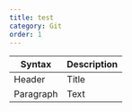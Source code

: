 ```yaml
---
title: test
category: Git
order: 1
---
```

| Syntax      | Description |
| ----------- | ----------- |
| Header      | Title       |
| Paragraph   | Text        |